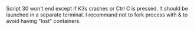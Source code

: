Script 30 won't end except if K3s crashes or Ctrl C is pressed.
It should be launched in a separate terminal. I recommand not to fork process with & to avoid having "lost" containers.
